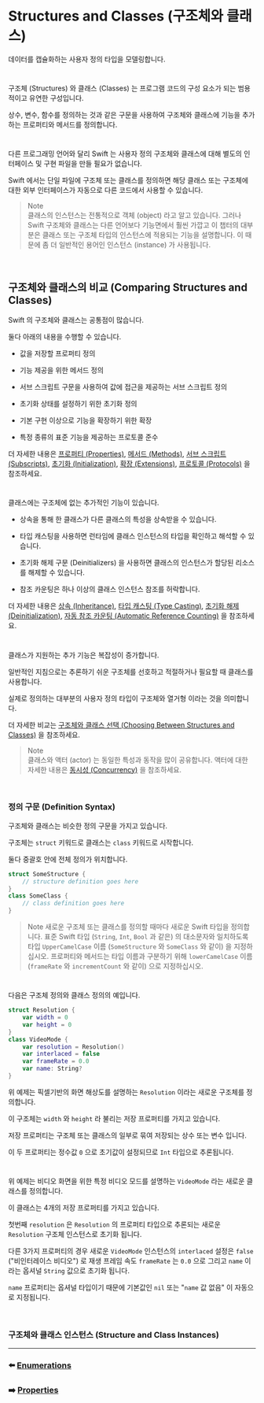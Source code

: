 # Structures and Classes (구조체와 클래스)

데이터를 캡슐화하는 사용자 정의 타입을 모델링합니다.

#

구조체 (Structures) 와 클래스 (Classes) 는 프로그램 코드의 구성 요소가 되는 범용적이고 유연한 구성입니다.

상수, 변수, 함수를 정의하는 것과 같은 구문을 사용하여 구조체와 클래스에 기능을 추가하는 프로퍼티와 메서드를 정의합니다.

#

다른 프로그래밍 언어와 달리 Swift 는 사용자 정의 구조체와 클래스에 대해 별도의 인터페이스 및 구현 파일을 만들 필요가 없습니다.

Swift 에서는 단일 파일에 구조체 또는 클래스를 정의하면 해당 클래스 또는 구조체에 대한 외부 인터페이스가 자동으로 다른 코드에서 사용할 수 있습니다.

> Note    
> 클래스의 인스턴스는 전통적으로 객체 (object) 라고 알고 있습니다.
> 그러나 Swift 구조체와 클래스는 다른 언어보다 기능면에서 훨씬 가깝고 이 챕터의 대부분은 클래스 또는 구조체 타입의 인스턴스에 적용되는 기능을 설명합니다.
> 이 때문에 좀 더 일반적인 용어인 인스턴스 (instance) 가 사용됩니다.

<br>

## 구조체와 클래스의 비교 (Comparing Structures and Classes)

Swift 의 구조체와 클래스는 공통점이 많습니다.

둘다 아래의 내용을 수행할 수 있습니다.

- 값을 저장할 프로퍼티 정의

- 기능 제공을 위한 메서드 정의

- 서브 스크립트 구문을 사용하여 값에 접근을 제공하는 서브 스크립트 정의

- 초기화 상태를 설정하기 위한 초기화 정의

- 기본 구현 이상으로 기능을 확장하기 위한 확장

- 특정 종류의 표준 기능을 제공하는 프로토콜 준수

더 자세한 내용은 [프로퍼티 (Properties)](), [메서드 (Methods)](), [서브 스크립트 (Subscripts)](), [초기화 (Initialization)](), [확장 (Extensions)](), [프로토콜 (Protocols)]() 을 참조하세요.

#

클래스에는 구조체에 없는 추가적인 기능이 있습니다.

- 상속을 통해 한 클래스가 다른 클래스의 특성을 상속받을 수 있습니다.

- 타입 캐스팅을 사용하면 런타임에 클래스 인스턴스의 타입을 확인하고 해석할 수 있습니다.

- 초기화 해제 구문 (Deinitializers) 을 사용하면 클래스의 인스턴스가 할당된 리소스를 해제할 수 있습니다.

- 참조 카운팅은 하나 이상의 클래스 인스턴스 참조를 허락합니다.

더 자세한 내용은 [상속 (Inheritance)](), [타입 캐스팅 (Type Casting)](), [초기화 해제 (Deinitialization)](), [자동 참조 카운팅 (Automatic Reference Counting)]() 을 참조하세요.

#

클래스가 지원하는 추가 기능은 복잡성이 증가합니다.

일반적인 지침으로는 추론하기 쉬운 구조체를 선호하고 적절하거나 필요할 때 클래스를 사용합니다.

실제로 정의하는 대부분의 사용자 정의 타입이 구조체와 열거형 이라는 것을 의미합니다.

더 자세한 비교는 [구조체와 클래스 선택 (Choosing Between Structures and Classes)]() 을 참조하세요.

> Note    
> 클래스와 액터 (actor) 는 동일한 특성과 동작을 많이 공유합니다.
> 액터에 대한 자세한 내용은 [동시성 (Concurrency)]() 을 참조하세요.

<br>

### 정의 구문 (Definition Syntax)

구조체와 클래스는 비슷한 정의 구문을 가지고 있습니다.

구조체는 `struct` 키워드로 클래스는 `class` 키워드로 시작합니다.

둘다 중괄호 안에 전체 정의가 위치합니다.

~~~ swift
struct SomeStructure {
    // structure definition goes here
}
class SomeClass {
    // class definition goes here
}
~~~

> Note
> 새로운 구조체 또는 클래스를 정의할 때마다 새로운 Swift 타입을 정의합니다.
> 표준 Swift 타입 (`String`, `Int`, `Bool` 과 같은) 의 대소문자와 일치하도록 타입 `UpperCamelCase` 이름 (`SomeStructure` 와 `SomeClass` 와 같이) 을 지정하십시오.
> 프로퍼티와 메서드는 타입 이름과 구분하기 위해 `lowerCamelCase` 이름 (`frameRate` 와 `incrementCount` 와 같이) 으로 지정하십시오.

#

다음은 구조체 정의와 클래스 정의의 예입니다.

~~~ swift
struct Resolution {
    var width = 0
    var height = 0
}
class VideoMode {
    var resolution = Resolution()
    var interlaced = false
    var frameRate = 0.0
    var name: String?
}
~~~

위 예제는 픽셀기반의 화면 해상도를 설명하는 `Resolution` 이라는 새로운 구조체를 정의합니다.

이 구조체는 `width` 와 `height` 라 불리는 저장 프로퍼티를 가지고 있습니다.

저장 프로퍼티는 구조체 또는 클래스의 일부로 묶여 저장되는 상수 또는 변수 입니다.

이 두 프로퍼티는 정수값 `0` 으로 초기값이 설정되므로 `Int` 타입으로 추론됩니다.

#

위 예제는 비디오 화면을 위한 특정 비디오 모드를 설명하는 `VideoMode` 라는 새로운 클래스를 정의합니다.

이 클래스는 4개의 저장 프로퍼티를 가지고 있습니다.

첫번째 `resolution` 은 `Resolution` 의 프로퍼티 타입으로 추론되는 새로운 `Resolution` 구조체 인스턴스로 초기화 됩니다.

다른 3가지 프로퍼티의 경우 새로운 `VideoMode` 인스턴스의 `interlaced` 설정은 `false` ("비인터레이스 비디오") 로 재생 프레임 속도 `frameRate` 는 `0.0` 으로 그리고 `name` 이라는 옵셔널 `String` 값으로 초기화 됩니다.

`name` 프로퍼티는 옵셔널 타입이기 때문에 기본값인 `nil` 또는 "`name` 값 없음" 이 자동으로 지정됩니다.

<br>

### 구조체와 클래스 인스턴스 (Structure and Class Instances)









































***

### ⬅️ [Enumerations](https://github.com/Developer-Nova/Swift-Documentation/blob/main/Swift%20Documentation/2.Language%20Guide/8.Enumerations.md)

### ➡️ [Properties](https://github.com/Developer-Nova/Swift-Documentation/blob/main/Swift%20Documentation/2.Language%20Guide/10.Properties.md)
